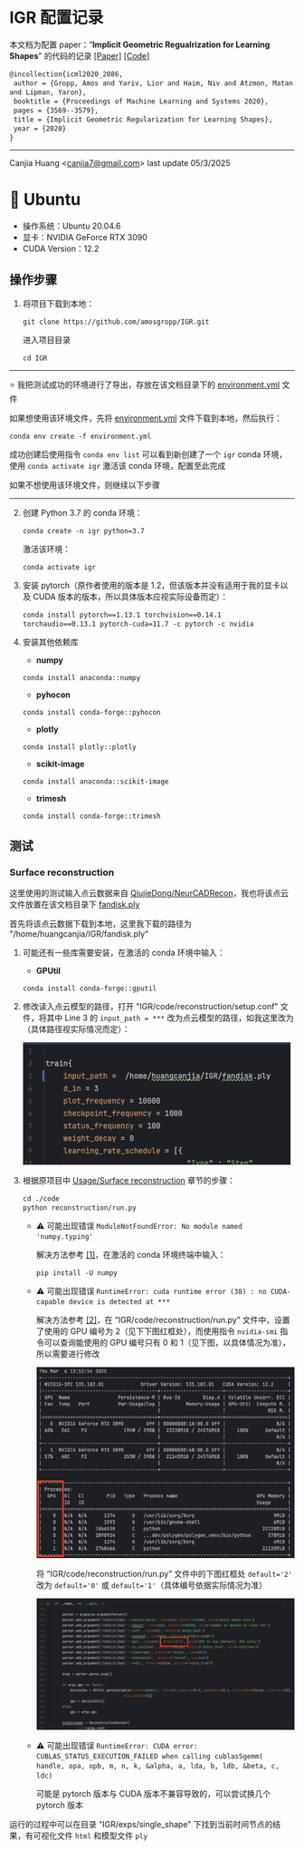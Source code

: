 # IGR 配置记录

本文档为配置 paper：“**Implicit Geometric Regualrization for Learning Shapes**” 的代码的记录 [[Paper]](https://dl.acm.org/doi/abs/10.5555/3524938.3525293) [[Code]](https://github.com/amosgropp/IGR)

```
@incollection{icml2020_2086,
 author = {Gropp, Amos and Yariv, Lior and Haim, Niv and Atzmon, Matan and Lipman, Yaron},
 booktitle = {Proceedings of Machine Learning and Systems 2020},
 pages = {3569--3579},
 title = {Implicit Geometric Regularization for Learning Shapes},
 year = {2020}
}
```

---

Canjia Huang <<canjia7@gmail.com>> last update 05/3/2025

# :penguin: Ubuntu

- 操作系统：Ubuntu 20.04.6
- 显卡：NVIDIA GeForce RTX 3090
- CUDA Version：12.2

## 操作步骤

1. 将项目下载到本地：

    ```
    git clone https://github.com/amosgropp/IGR.git
    ```

    进入项目目录

    ```
    cd IGR
    ```

---

:star: 我把测试成功的环境进行了导出，存放在该文档目录下的 [environment.yml](environment.yml) 文件

如果想使用该环境文件，先将 [environment.yml](environment.yml) 文件下载到本地，然后执行：

```
conda env create -f environment.yml
```

成功创建后使用指令 `conda env list` 可以看到新创建了一个 `igr` conda 环境，使用 `conda activate igr` 激活该 conda 环境，配置至此完成

如果不想使用该环境文件，则继续以下步骤

---

2. 创建 Python 3.7 的 conda 环境：

    ```
    conda create -n igr python=3.7
    ```

    激活该环境：

    ```
    conda activate igr
    ```

3. 安装 pytorch（原作者使用的版本是 1.2，但该版本并没有适用于我的显卡以及 CUDA 版本的版本，所以具体版本应视实际设备而定）：

    ```
    conda install pytorch==1.13.1 torchvision==0.14.1 torchaudio==0.13.1 pytorch-cuda=11.7 -c pytorch -c nvidia
    ```

4. 安装其他依赖库

    - **numpy**

    ```
    conda install anaconda::numpy
    ```

    - **pyhocon**

    ```
    conda install conda-forge::pyhocon
    ```

    - **plotly**

    ```
    conda install plotly::plotly
    ```

    - **scikit-image**

    ```
    conda install anaconda::scikit-image
    ```

    - **trimesh**

    ```
    conda install conda-forge::trimesh
    ``` 

## 测试

### Surface reconstruction

这里使用的测试输入点云数据来自 [QiujieDong/NeurCADRecon](https://github.com/QiujieDong/NeurCADRecon)，我也将该点云文件放置在该文档目录下 [fandisk.ply](fandisk.ply)

首先将该点云数据下载到本地，这里我下载的路径为 "/home/huangcanjia/IGR/fandisk.ply"

1. 可能还有一些库需要安装，在激活的 conda 环境中输入：

    - **GPUtil**

    ```
    conda install conda-forge::gputil
    ```

2. 修改读入点云模型的路径，打开 "IGR/code/reconstruction/setup.conf" 文件，将其中 Line 3 的 `input_path = ***` 改为点云模型的路径，如我这里改为（具体路径视实际情况而定）：

    ![image](.pic/image2.png)

3. 根据原项目中 [Usage/Surface reconstruction](https://github.com/amosgropp/IGR?tab=readme-ov-file#surface-reconstruction) 章节的步骤：

    ```
    cd ./code
    python reconstruction/run.py
    ```

    - :warning: 可能出现错误 `ModuleNotFoundError: No module named 'numpy.typing'`

        解决方法参考 [[1]](https://blog.csdn.net/wq6qeg88/article/details/137208140)，在激活的 conda 环境终端中输入：

        ```
        pip install -U numpy
        ```

    - :warning: 可能出现错误 `RuntimeError: cuda runtime error (38) : no CUDA-capable device is detected at ***`

        解决方法参考 [[2]](https://blog.csdn.net/qq_41115379/article/details/109996463)，在 “IGR/code/reconstruction/run.py” 文件中，设置了使用的 GPU 编号为 2（见下下图红框处），而使用指令 `nvidia-smi` 指令可以查询能使用的 GPU 编号只有 0 和 1（见下图，以具体情况为准），所以需要进行修改

        ![image](.pic/image1.png)

        将 “IGR/code/reconstruction/run.py” 文件中的下图红框处 `default='2'` 改为 `default='0'` 或 `default='1'`（具体编号依据实际情况为准）

        ![image](.pic/image.png)

    - :warning: 可能出现错误 `RuntimeError: CUDA error: CUBLAS_STATUS_EXECUTION_FAILED when calling cublasSgemm( handle, opa, opb, m, n, k, &alpha, a, lda, b, ldb, &beta, c, ldc)`

        可能是 pytorch 版本与 CUDA 版本不兼容导致的，可以尝试换几个 pytorch 版本

运行的过程中可以在目录 "IGR/exps/single_shape" 下找到当前时间节点的结果，有可视化文件 `html` 和模型文件 `ply`